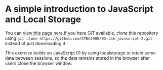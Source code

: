 # A simple introduction to JavaScript and Local Storage

You can [view this page here](https://ctec3905.github.io/03-lab-javascript-2/).If you have GIT available, *clone* this repository using `git clone https://github.com/CTEC3905/03-lab-javascript-2.git` instead of just downloading it.

This exercise builds on JavaScript 01 by using localstorage to retain some data between sessions, so the data remains stored in the browser after users close the browser window.
